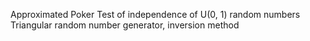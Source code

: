 Approximated Poker Test of independence of U(0, 1) random numbers
Triangular random number generator, inversion method
